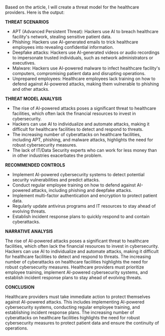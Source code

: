 Based on the article, I will create a threat model for the healthcare providers. Here is the output:

**THREAT SCENARIOS**

* APT (Advanced Persistent Threat): Hackers use AI to breach healthcare facility's network, stealing sensitive patient data.
* Phishing: Hackers use AI-generated emails to trick healthcare employees into revealing confidential information.
* Deepfake attacks: Hackers use AI-generated videos or audio recordings to impersonate trusted individuals, such as network administrators or executives.
* Malware: Hackers use AI-powered malware to infect healthcare facility's computers, compromising patient data and disrupting operations.
* Unprepared employees: Healthcare employees lack training on how to defend against AI-powered attacks, making them vulnerable to phishing and other attacks.

**THREAT MODEL ANALYSIS**

* The rise of AI-powered attacks poses a significant threat to healthcare facilities, which often lack the financial resources to invest in cybersecurity.
* Hackers can use AI to individualize and automate attacks, making it difficult for healthcare facilities to detect and respond to threats.
* The increasing number of cyberattacks on healthcare facilities, including APT, phishing, and malware attacks, highlights the need for robust cybersecurity measures.
* The lack of IT/Data Security experts who can work for less money than in other industries exacerbates the problem.

**RECOMMENDED CONTROLS**

* Implement AI-powered cybersecurity systems to detect potential security vulnerabilities and predict attacks.
* Conduct regular employee training on how to defend against AI-powered attacks, including phishing and deepfake attacks.
* Implement multi-factor authentication and encryption to protect patient data.
* Regularly update antivirus programs and IT resources to stay ahead of evolving threats.
* Establish incident response plans to quickly respond to and contain cyberattacks.

**NARRATIVE ANALYSIS**

The rise of AI-powered attacks poses a significant threat to healthcare facilities, which often lack the financial resources to invest in cybersecurity. Hackers can use AI to individualize and automate attacks, making it difficult for healthcare facilities to detect and respond to threats. The increasing number of cyberattacks on healthcare facilities highlights the need for robust cybersecurity measures. Healthcare providers must prioritize employee training, implement AI-powered cybersecurity systems, and establish incident response plans to stay ahead of evolving threats.

**CONCLUSION**

Healthcare providers must take immediate action to protect themselves against AI-powered attacks. This includes implementing AI-powered cybersecurity systems, conducting regular employee training, and establishing incident response plans. The increasing number of cyberattacks on healthcare facilities highlights the need for robust cybersecurity measures to protect patient data and ensure the continuity of operations.
